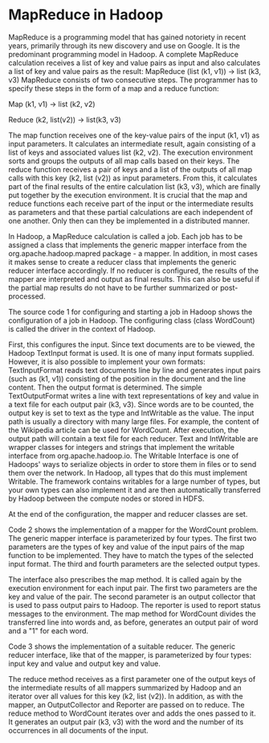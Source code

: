 # MapReduce in Hadoop
MapReduce is a programming model that has gained notoriety in recent years, primarily through its new discovery and use on Google. It is the predominant programming model in Hadoop. 
A complete MapReduce calculation receives a list of key and value pairs as input and also calculates a list of key and value pairs as the result: 
MapReduce (list (k1, v1)) → list (k3, v3) MapReduce consists of two consecutive steps. 
The programmer has to specify these steps in the form of a map and a reduce function: 

Map (k1, v1) → list (k2, v2) 

Reduce (k2, list(v2)) → list(k3, v3)

The map function receives one of the key-value pairs of the input (k1, v1) as input parameters. It calculates an intermediate result, again consisting of a list of keys and associated values list (k2, v2). The execution environment sorts and groups the outputs of all map calls based on their keys. 
The reduce function receives a pair of keys and a list of the outputs of all map calls with this key (k2, list (v2)) as input parameters. From this, it calculates part of the final results of the entire calculation list (k3, v3), which are finally put together by the execution environment. 
It is crucial that the map and reduce functions each receive part of the input or the intermediate results as parameters and that these partial calculations are each independent of one another. Only then can they be implemented in a distributed manner. 

In Hadoop, a MapReduce calculation is called a job. Each job has to be assigned a class that implements the generic mapper interface from the org.apache.hadoop.mapred package - a mapper. In addition, in most cases it makes sense to create a reducer class that implements the generic reducer interface accordingly. If no reducer is configured, the results of the mapper are interpreted and output as final results. This can also be useful if the partial map results do not have to be further summarized or post-processed. 

The source code 1 for configuring and starting a job in Hadoop shows the configuration of a job in Hadoop. The configuring class (class WordCount) is called the driver in the context of Hadoop. 

First, this configures the input. Since text documents are to be viewed, the Hadoop TextInput format is used. It is one of many input formats supplied. However, it is also possible to implement your own formats: TextInputFormat reads text documents line by line and generates input pairs (such as (k1, v1)) consisting of the position in the document and the line content. Then the output format is determined. The simple TextOutputFormat writes a line with text representations of key and value in a text file for each output pair (k3, v3). Since words are to be counted, the output key is set to text as the type and IntWritable as the value. The input path is usually a directory with many large files. For example, the content of the Wikipedia article can be used for WordCount. After execution, the output path will contain a text file for each reducer. Text and IntWritable are wrapper classes for integers and strings that implement the writable interface from org.apache.hadoop.io. The Writable Interface is one of Hadoops' ways to serialize objects in order to store them in files or to send them over the network. In Hadoop, all types that do this must implement Writable. The framework contains writables for a large number of types, but your own types can also implement it and are then automatically transferred by Hadoop between the compute nodes or stored in HDFS. 

At the end of the configuration, the mapper and reducer classes are set. 

Code 2 shows the implementation of a mapper for the WordCount problem. The generic mapper interface is parameterized by four types. The first two parameters are the types of key and value of the input pairs of the map function to be implemented. They have to match the types of the selected input format. The third and fourth parameters are the selected output types. 

The interface also prescribes the map method. It is called again by the execution environment for each input pair. The first two parameters are the key and value of the pair. The second parameter is an output collector that is used to pass output pairs to Hadoop. The reporter is used to report status messages to the environment. The map method for WordCount divides the transferred line into words and, as before, generates an output pair of word and a "1" for each word. 

Code 3 shows the implementation of a suitable reducer. The generic reducer interface, like that of the mapper, is parameterized by four types: input key and value and output key and value. 

The reduce method receives as a first parameter one of the output keys of the intermediate results of all mappers summarized by Hadoop and an iterator over all values for this key (k2, list (v2)). In addition, as with the mapper, an OutputCollector and Reporter are passed on to reduce. The reduce method to WordCount iterates over and adds the ones passed to it. It generates an output pair (k3, v3) with the word and the number of its occurrences in all documents of the input. 
